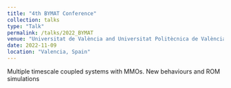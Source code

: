 ```yaml
---
title: "4th BYMAT Conference"
collection: talks
type: "Talk"
permalink: /talks/2022_BYMAT
venue: "Universitat de València and Universitat Politècnica de València"
date: 2022-11-09
location: "Valencia, Spain"
---
```


Multiple timescale coupled systems with MMOs. New behaviours and ROM simulations
